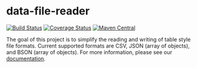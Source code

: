 # data-file-reader
[![Build Status](https://travis-ci.org/krotscheck/data-file-reader.svg)](https://travis-ci.org/krotscheck/data-file-reader)
[![Coverage Status](https://coveralls.io/repos/krotscheck/data-file-reader/badge.svg)](https://coveralls.io/r/krotscheck/data-file-reader)
[![Maven Central](https://maven-badges.herokuapp.com/maven-central/net.krotscheck.dfr/data-file-reader/badge.svg)](https://maven-badges.herokuapp.com/maven-central/net.krotscheck.dfr/data-file-reader)


The goal of this project is to simplify the reading and writing of table style
file formats. Current supported formats are CSV, JSON (array of objects), 
and BSON (array of objects). For more information, please see our 
[documentation](http://krotscheck.github.io/data-file-reader).